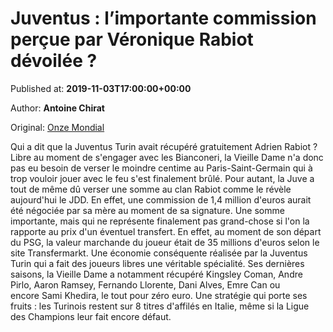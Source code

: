 
# Juventus : l’importante commission perçue par Véronique Rabiot dévoilée ?

Published at: **2019-11-03T17:00:00+00:00**

Author: **Antoine Chirat**

Original: [Onze Mondial](http://www.onzemondial.com/serie-a/2019-2020/juventus-l-importante-commission-percue-par-veronique-rabiot-devoilee-201544)

Qui a dit que la Juventus Turin avait récupéré gratuitement Adrien Rabiot ? Libre au moment de s'engager avec les Bianconeri, la Vieille Dame n'a donc pas eu besoin de verser le moindre centime au Paris-Saint-Germain qui à trop vouloir jouer avec le feu s'est finalement brûlé. Pour autant, la Juve a tout de même dû verser une somme au clan Rabiot comme le révèle aujourd'hui le JDD. En effet, une commission de 1,4 million d'euros aurait été négociée par sa mère au moment de sa signature.
Une somme importante, mais qui ne représente finalement pas grand-chose si l'on la rapporte au prix d'un éventuel transfert. En effet, au moment de son départ du PSG, la valeur marchande du joueur était de 35 millions d'euros selon le site Transfermarkt. Une économie conséquente réalisée par la Juventus Turin qui a fait des joueurs libres une véritable spécialité. Ses dernières saisons, la Vieille Dame a notamment récupéré Kingsley Coman, Andre Pirlo, Aaron Ramsey, Fernando Llorente, Dani Alves, Emre Can ou encore Sami Khedira, le tout pour zéro euro. Une stratégie qui porte ses fruits : les Turinois restent sur 8 titres d'affilés en Italie, même si la Ligue des Champions leur fait encore défaut.
